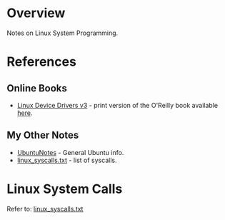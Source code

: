 # Overview

Notes on Linux System Programming.

# References

## Online Books

* [Linux Device Drivers v3](https://lwn.net/Kernel/LDD3/) - print version of the O'Reilly book available [here](https://www.amazon.com/Linux-Device-Drivers-Jonathan-Corbet/dp/0596005903/ref=cm_cr_arp_d_product_top?ie=UTF8).

## My Other Notes

* [UbuntuNotes](https://github.com/GitLeeRepo/UbuntuNotes/blob/master/UbuntuNotes.md#overview) - General Ubuntu info.
* [linux_syscalls.txt](https://github.com/GitLeeRepo/LinuxSysProgNotes/blob/master/linux_syscalls.txt) - list of syscalls.

# Linux System Calls

Refer to: [linux_syscalls.txt](https://github.com/GitLeeRepo/LinuxSysProgNotes/blob/master/linux_syscalls.txt)

